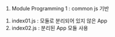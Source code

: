 1. Module Programming 1 : common js 기반

1) index01.js : 모듈로 분리되어 있지 않은 App
2) index02.js : 분리된 App 모듈 사용 

